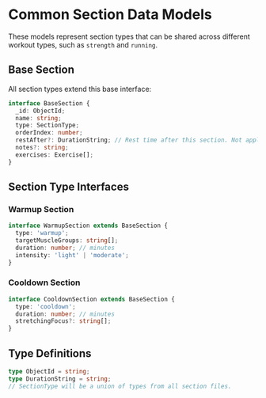 # Common Section Data Models

These models represent section types that can be shared across different workout types, such as `strength` and `running`.

## Base Section

All section types extend this base interface:

```typescript
interface BaseSection {
  _id: ObjectId;
  name: string;
  type: SectionType;
  orderIndex: number;
  restAfter?: DurationString; // Rest time after this section. Not applicable if it's the last section in a workout.
  notes?: string;
  exercises: Exercise[];
}
```

## Section Type Interfaces

### Warmup Section

```typescript
interface WarmupSection extends BaseSection {
  type: 'warmup';
  targetMuscleGroups: string[];
  duration: number; // minutes
  intensity: 'light' | 'moderate';
}
```

### Cooldown Section

```typescript
interface CooldownSection extends BaseSection {
  type: 'cooldown';
  duration: number; // minutes
  stretchingFocus?: string[];
}
```

## Type Definitions

```typescript
type ObjectId = string;
type DurationString = string;
// SectionType will be a union of types from all section files.
```